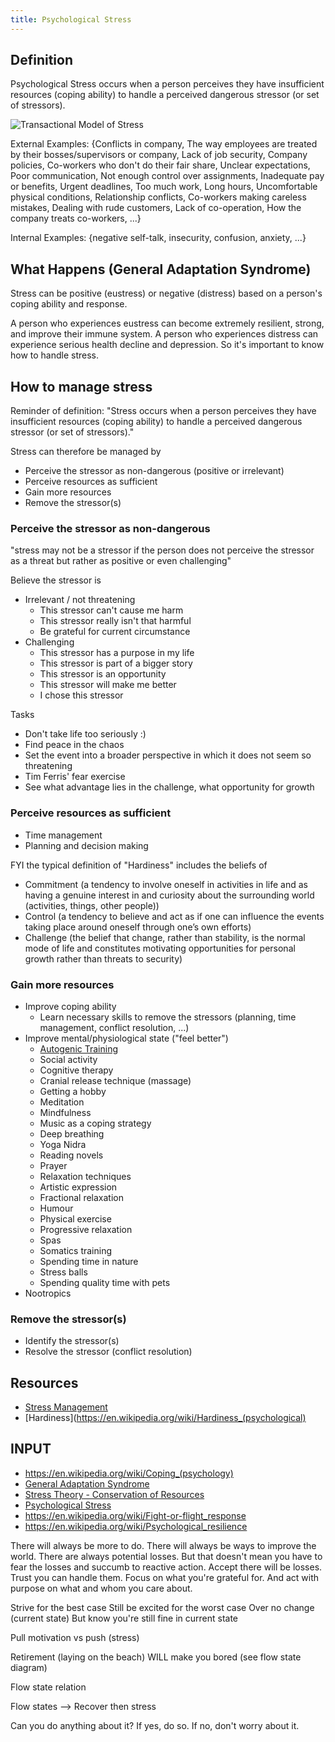 ```yaml
---
title: Psychological Stress
---
```


## Definition

Psychological Stress occurs when a person perceives they have insufficient resources (coping ability) to handle a perceived dangerous stressor (or set of stressors).


![Transactional Model of Stress](https://upload.wikimedia.org/wikipedia/commons/thumb/2/2f/Transactional_Model_of_Stress_and_Coping_-_Richard_Lazarus.svg/440px-Transactional_Model_of_Stress_and_Coping_-_Richard_Lazarus.svg.png)


External Examples: {Conflicts in company, The way employees are treated by their bosses/supervisors or company, Lack of job security, Company policies, Co-workers who don't do their fair share, Unclear expectations, Poor communication, Not enough control over assignments, Inadequate pay or benefits, Urgent deadlines, Too much work, Long hours, Uncomfortable physical conditions, Relationship conflicts, Co-workers making careless mistakes, Dealing with rude customers, Lack of co-operation, How the company treats co-workers, ...}

Internal Examples: {negative self-talk, insecurity, confusion, anxiety, ...}


## What Happens (General Adaptation Syndrome)

Stress can be positive (eustress) or negative (distress) based on a person's coping ability and response.

A person who experiences eustress can become extremely resilient, strong, and improve their immune system. A person who experiences distress can experience serious health decline and depression. So it's important to know how to handle stress.






## How to manage stress

Reminder of definition: "Stress occurs when a person perceives they have insufficient resources (coping ability) to handle a perceived dangerous stressor (or set of stressors)."

Stress can therefore be managed by
- Perceive the stressor as non-dangerous (positive or irrelevant)
- Perceive resources as sufficient
- Gain more resources
- Remove the stressor(s)

### Perceive the stressor as non-dangerous

"stress may not be a stressor if the person does not perceive the stressor as a threat but rather as positive or even challenging"

Believe the stressor is
- Irrelevant / not threatening
  - This stressor can't cause me harm
  - This stressor really isn't that harmful
  - Be grateful for current circumstance
- Challenging
  - This stressor has a purpose in my life
  - This stressor is part of a bigger story
  - This stressor is an opportunity
  - This stressor will make me better
  - I chose this stressor

Tasks
- Don't take life too seriously :)
- Find peace in the chaos
- Set the event into a broader perspective in which it does not seem so threatening
- Tim Ferris' fear exercise
- See what advantage lies in the challenge, what opportunity for growth

### Perceive resources as sufficient


- Time management
- Planning and decision making



FYI the typical definition of "Hardiness" includes the beliefs of
- Commitment (a tendency to involve oneself in activities in life and as having a genuine interest in and curiosity about the surrounding world (activities, things, other people))
- Control (a tendency to believe and act as if one can influence the events taking place around oneself through one’s own efforts)
- Challenge (the belief that change, rather than stability, is the normal mode of life and constitutes motivating opportunities for personal growth rather than threats to security)


### Gain more resources

- Improve coping ability
  - Learn necessary skills to remove the stressors (planning, time management, conflict resolution, ...)
- Improve mental/physiological state ("feel better")
  - [Autogenic Training](https://en.wikipedia.org/wiki/Autogenic_training)
  - Social activity
  - Cognitive therapy
  - Cranial release technique (massage)
  - Getting a hobby
  - Meditation
  - Mindfulness
  - Music as a coping strategy
  - Deep breathing
  - Yoga Nidra
  - Reading novels
  - Prayer
  - Relaxation techniques
  - Artistic expression
  - Fractional relaxation
  - Humour
  - Physical exercise
  - Progressive relaxation
  - Spas
  - Somatics training
  - Spending time in nature
  - Stress balls
  - Spending quality time with pets
- Nootropics


### Remove the stressor(s)
- Identify the stressor(s)
- Resolve the stressor (conflict resolution)



## Resources
- [Stress Management](https://en.wikipedia.org/wiki/Stress_management)
- [Hardiness](https://en.wikipedia.org/wiki/Hardiness_(psychological)


## INPUT
- https://en.wikipedia.org/wiki/Coping_(psychology)
- [General Adaptation Syndrome](https://en.wikipedia.org/wiki/Stress_(biology)#General_adaptation_syndrome)
- [Stress Theory - Conservation of Resources](https://en.wikipedia.org/wiki/Conservation_of_resources_theory)
- [Psychological Stress](https://en.wikipedia.org/wiki/Psychological_stress)
- https://en.wikipedia.org/wiki/Fight-or-flight_response
- https://en.wikipedia.org/wiki/Psychological_resilience

There will always be more to do.
There will always be ways to improve the world.
There are always potential losses.
But that doesn't mean you have to fear the losses and succumb to reactive action.
Accept there will be losses. Trust you can handle them. Focus on what you're grateful for. And act with purpose on what and whom you care about.


Strive for the best case
Still be excited for the worst case
Over no change (current state)
But know you're still fine in current state

Pull motivation vs push (stress)

Retirement (laying on the beach) WILL make you bored (see flow state diagram)

Flow state relation

Flow states --> Recover then stress

Can you do anything about it? If yes, do so. If no, don't worry about it.
